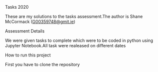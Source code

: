 Tasks 2020

These are my solutions to the tasks assessment.The author is Shane McCormack (G00359748@gmit.ie)

Assessment Details

We were given tasks to complete which were to be coded in python using Jupyter Notebook.All task were realeased on different dates

How to run this project

First you have to clone the repository
